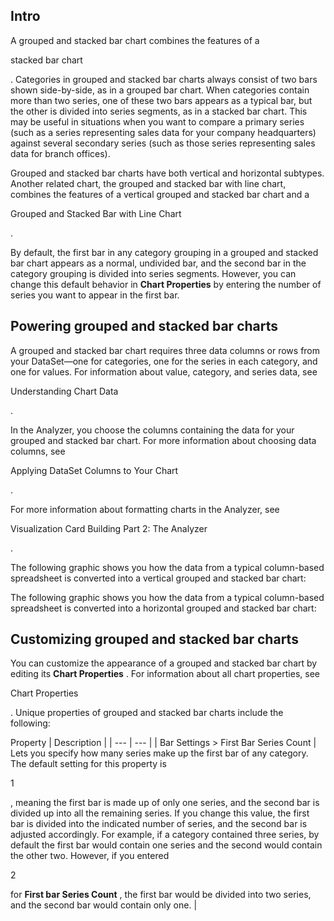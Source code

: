 

Intro
-------

A grouped and stacked bar chart combines the features of a

stacked bar chart

. Categories in grouped and stacked bar charts always consist of two bars shown side-by-side, as in a grouped bar chart. When categories contain more than two series, one of these two bars appears as a typical bar, but the other is divided into series segments, as in a stacked bar chart. This may be useful in situations when you want to compare a primary series (such as a series representing sales data for your company headquarters) against several secondary series (such as those series representing sales data for branch offices).


 Grouped and stacked bar charts have both vertical and horizontal subtypes. Another related chart, the grouped and stacked bar with line chart, combines the features of a vertical grouped and stacked bar chart and a

Grouped and Stacked Bar with Line Chart

.


 By default, the first bar in any category grouping in a grouped and stacked bar chart appears as a normal, undivided bar, and the second bar in the category grouping is divided into series segments. However, you can change this default behavior in
 **Chart Properties**
 by entering the number of series you want to appear in the first bar.


 Powering grouped and stacked bar charts
-----------------------------------------

A grouped and stacked bar chart requires three data columns or rows from your DataSet—one for categories, one for the series in each category, and one for values. For information about value, category, and series data, see

Understanding Chart Data

.


 In the Analyzer, you choose the columns containing the data for your grouped and stacked bar chart. For more information about choosing data columns, see

Applying DataSet Columns to Your Chart

.


 For more information about formatting charts in the Analyzer, see

Visualization Card Building Part 2: The Analyzer

.


 The following graphic shows you how the data from a typical column-based spreadsheet is converted into a vertical grouped and stacked bar chart:

The following graphic shows you how the data from a typical column-based spreadsheet is converted into a horizontal grouped and stacked bar chart:

Customizing grouped and stacked bar charts
--------------------------------------------

You can customize the appearance of a grouped and stacked bar chart by editing its
 **Chart Properties**
 . For information about all chart properties, see

Chart Properties

. Unique properties of grouped and stacked bar charts include the following:


 Property
  |
 Description
  |
| --- | --- |
|
 Bar Settings > First Bar Series Count
  |
 Lets you specify how many series make up the first bar of any category. The default setting for this property is

1

, meaning the first bar is made up of only one series, and the second bar is divided up into all the remaining series. If you change this value, the first bar is divided into the indicated number of series, and the second bar is adjusted accordingly. For example, if a category contained three series, by default the first bar would contain one series and the second would contain the other two. However, if you entered

2

for
 **First bar Series Count**
 , the first bar would be divided into two series, and the second bar would contain only one.
  |


